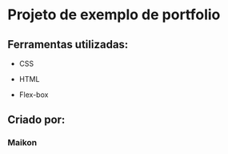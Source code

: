 # Projeto de exemplo de portfolio

## Ferramentas utilizadas:

* CSS

* HTML

* Flex-box

## Criado por:

### Maikon
